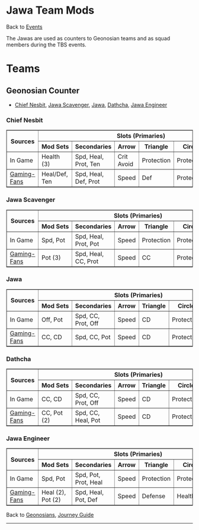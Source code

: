 # Jawa Team Mods

Back to [Events](../README.md)

The Jawas are used as counters to Geonosian teams and as squad members 
during the TBS events.

# Teams

## Geonosian Counter
  - [Chief Nesbit](#chief-nesbit), [Jawa Scavenger](#jawa-scavenger),
    [Jawa](#jawa),  [Dathcha](#dathcha), [Jawa Engineer](#jawa-engineer)

### Chief Nesbit

<table border=1>
  <thead>
    <tr>
      <th rowspan=2> Sources </th>
      <th colspan=6> Slots (Primaries) </th>
     </tr>
    <tr>
      <th style="white-space:nowrap;"> Mod Sets </th>
      <th> Secondaries</th>
      <th> Arrow </th>
      <th> Triangle </th>
      <th> Circle </th>
      <th> Plus </th>
     </tr>
    </thead>
    <tbody>
      <tr>
        <td> In Game </td>
        <td> Health (3) </td>
        <td> Spd, Heal, Prot, Ten </td>
        <td> Crit Avoid </td>
        <td> Protection </td>
        <td> Protection </td>
        <td> Protection </td>
       </tr>
      <tr>
        <td> <a href="https://gaming-fans.com/star-wars-goh/mods/">Gaming-Fans</a></td>
        <td> Heal/Def, Ten </td>
        <td> Spd, Heal, Def, Prot </td>
        <td> Speed </td>
        <td> Def </td>
        <td> Protection </td>
        <td> Protection </td>
       </tr>
  </tbody>
</table>

### Jawa Scavenger

<table border=1>
  <thead>
    <tr>
      <th rowspan=2> Sources </th>
      <th colspan=6> Slots (Primaries) </th>
     </tr>
    <tr>
      <th style="white-space:nowrap;"> Mod Sets </th>
      <th> Secondaries</th>
      <th> Arrow </th>
      <th> Triangle </th>
      <th> Circle </th>
      <th> Plus </th>
     </tr>
    </thead>
    <tbody>
      <tr>
        <td> In Game </td>
        <td> Spd, Pot </td>
        <td> Spd, Heal, Prot, Pot </td>
        <td> Speed </td>
        <td> Protection </td>
        <td> Protection </td>
        <td> Potency </td>
       </tr>
      <tr>
        <td> <a href="https://gaming-fans.com/star-wars-goh/mods/">Gaming-Fans</a></td>
        <td> Pot (3) </td>
        <td> Spd, Heal, CC, Prot </td>
        <td> Speed </td>
        <td> CC </td>
        <td> Protection </td>
        <td> Potency </td>
       </tr>
  </tbody>
</table>

### Jawa

<table border=1>
  <thead>
    <tr>
      <th rowspan=2> Sources </th>
      <th colspan=6> Slots (Primaries) </th>
     </tr>
    <tr>
      <th style="white-space:nowrap;"> Mod Sets </th>
      <th> Secondaries</th>
      <th> Arrow </th>
      <th> Triangle </th>
      <th> Circle </th>
      <th> Plus </th>
     </tr>
    </thead>
    <tbody>
      <tr>
        <td> In Game </td>
        <td> Off, Pot </td>
        <td> Spd, CC, Prot, Off </td>
        <td> Speed </td>
        <td> CD </td>
        <td> Protection </td>
        <td> Protection </td>
       </tr>
      <tr>
        <td> <a href="https://gaming-fans.com/star-wars-goh/mods/">Gaming-Fans</a></td>
        <td> CC, CD </td>
        <td> Spd, CC, Pot </td>
        <td> Speed </td>
        <td> CD </td>
        <td> Protection </td>
        <td> Potency </td>
       </tr>
  </tbody>
</table>

### Dathcha

<table border=1>
  <thead>
    <tr>
      <th rowspan=2> Sources </th>
      <th colspan=6> Slots (Primaries) </th>
     </tr>
    <tr>
      <th style="white-space:nowrap;"> Mod Sets </th>
      <th> Secondaries</th>
      <th> Arrow </th>
      <th> Triangle </th>
      <th> Circle </th>
      <th> Plus </th>
     </tr>
    </thead>
    <tbody>
      <tr>
        <td> In Game </td>
        <td> CC, CD </td>
        <td> Spd, CC, Prot, Off </td>
        <td> Speed </td>
        <td> CD </td>
        <td> Protection </td>
        <td> Protection </td>
       </tr>
      <tr>
        <td> <a href="https://gaming-fans.com/star-wars-goh/mods/">Gaming-Fans</a></td>
        <td> CC, Pot (2) </td>
        <td> Spd, CC, Heal, Pot </td>
        <td> Speed </td>
        <td> CD </td>
        <td> Protection </td>
        <td> Potency </td>
       </tr>
  </tbody>
</table>

### Jawa Engineer

<table border=1>
  <thead>
    <tr>
      <th rowspan=2> Sources </th>
      <th colspan=6> Slots (Primaries) </th>
     </tr>
    <tr>
      <th style="white-space:nowrap;"> Mod Sets </th>
      <th> Secondaries</th>
      <th> Arrow </th>
      <th> Triangle </th>
      <th> Circle </th>
      <th> Plus </th>
     </tr>
    </thead>
    <tbody>
      <tr>
        <td> In Game </td>
        <td> Spd, Pot </td>
        <td> Spd, Pot, Prot, Heal </td>
        <td> Speed </td>
        <td> Protection </td>
        <td> Protection </td>
        <td> Potency </td>
       </tr>
      <tr>
        <td> <a href="https://gaming-fans.com/star-wars-goh/mods/">Gaming-Fans</a></td>
        <td> Heal (2), Pot (2) </td>
        <td> Spd, Heal, Pot, Def </td>
        <td> Speed </td>
        <td> Defense </td>
        <td> Health </td>
        <td> Potency </td>
       </tr>
  </tbody>
</table>

Back to [Geonosians](../Teams/Geos.md#counters), [Journey Guide](../Events/Journeys.md)

---

[//]: # (## Counters)

[//]: # (-- Ewoks)
